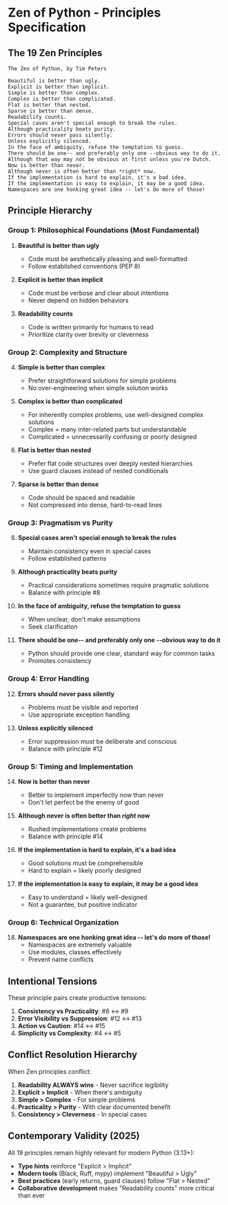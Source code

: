 # Zen of Python - Principles Specification

## The 19 Zen Principles

```
The Zen of Python, by Tim Peters

Beautiful is better than ugly.
Explicit is better than implicit.
Simple is better than complex.
Complex is better than complicated.
Flat is better than nested.
Sparse is better than dense.
Readability counts.
Special cases aren't special enough to break the rules.
Although practicality beats purity.
Errors should never pass silently.
Unless explicitly silenced.
In the face of ambiguity, refuse the temptation to guess.
There should be one-- and preferably only one --obvious way to do it.
Although that way may not be obvious at first unless you're Dutch.
Now is better than never.
Although never is often better than *right* now.
If the implementation is hard to explain, it's a bad idea.
If the implementation is easy to explain, it may be a good idea.
Namespaces are one honking great idea -- let's do more of those!
```

## Principle Hierarchy

### Group 1: Philosophical Foundations (Most Fundamental)

1. **Beautiful is better than ugly**
   - Code must be aesthetically pleasing and well-formatted
   - Follow established conventions (PEP 8)

2. **Explicit is better than implicit**
   - Code must be verbose and clear about intentions
   - Never depend on hidden behaviors

3. **Readability counts**
   - Code is written primarily for humans to read
   - Prioritize clarity over brevity or cleverness

### Group 2: Complexity and Structure

4. **Simple is better than complex**
   - Prefer straightforward solutions for simple problems
   - No over-engineering when simple solution works

5. **Complex is better than complicated**
   - For inherently complex problems, use well-designed complex solutions
   - Complex = many inter-related parts but understandable
   - Complicated = unnecessarily confusing or poorly designed

6. **Flat is better than nested**
   - Prefer flat code structures over deeply nested hierarchies
   - Use guard clauses instead of nested conditionals

7. **Sparse is better than dense**
   - Code should be spaced and readable
   - Not compressed into dense, hard-to-read lines

### Group 3: Pragmatism vs Purity

8. **Special cases aren't special enough to break the rules**
   - Maintain consistency even in special cases
   - Follow established patterns

9. **Although practicality beats purity**
   - Practical considerations sometimes require pragmatic solutions
   - Balance with principle #8

10. **In the face of ambiguity, refuse the temptation to guess**
    - When unclear, don't make assumptions
    - Seek clarification

11. **There should be one-- and preferably only one --obvious way to do it**
    - Python should provide one clear, standard way for common tasks
    - Promotes consistency

### Group 4: Error Handling

12. **Errors should never pass silently**
    - Problems must be visible and reported
    - Use appropriate exception handling

13. **Unless explicitly silenced**
    - Error suppression must be deliberate and conscious
    - Balance with principle #12

### Group 5: Timing and Implementation

14. **Now is better than never**
    - Better to implement imperfectly now than never
    - Don't let perfect be the enemy of good

15. **Although never is often better than *right* now**
    - Rushed implementations create problems
    - Balance with principle #14

16. **If the implementation is hard to explain, it's a bad idea**
    - Good solutions must be comprehensible
    - Hard to explain = likely poorly designed

17. **If the implementation is easy to explain, it may be a good idea**
    - Easy to understand = likely well-designed
    - Not a guarantee, but positive indicator

### Group 6: Technical Organization

18. **Namespaces are one honking great idea -- let's do more of those!**
    - Namespaces are extremely valuable
    - Use modules, classes effectively
    - Prevent name conflicts

## Intentional Tensions

These principle pairs create productive tensions:

1. **Consistency vs Practicality**: #8 ↔ #9
2. **Error Visibility vs Suppression**: #12 ↔ #13
3. **Action vs Caution**: #14 ↔ #15
4. **Simplicity vs Complexity**: #4 ↔ #5

## Conflict Resolution Hierarchy

When Zen principles conflict:

1. **Readability ALWAYS wins** - Never sacrifice legibility
2. **Explicit > Implicit** - When there's ambiguity
3. **Simple > Complex** - For simple problems
4. **Practicality > Purity** - With clear documented benefit
5. **Consistency > Cleverness** - In special cases

## Contemporary Validity (2025)

All 19 principles remain highly relevant for modern Python (3.13+):

- **Type hints** reinforce "Explicit > Implicit"
- **Modern tools** (Black, Ruff, mypy) implement "Beautiful > Ugly"
- **Best practices** (early returns, guard clauses) follow "Flat > Nested"
- **Collaborative development** makes "Readability counts" more critical than ever
